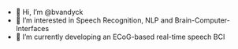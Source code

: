 - 👋 Hi, I’m @bvandyck
- 👀 I’m interested in Speech Recognition, NLP and Brain-Computer-Interfaces
- 🌱 I’m currently developing an ECoG-based real-time speech BCI 

<!---
bvandyck/bvandyck is a ✨ special ✨ repository because its `README.md` (this file) appears on your GitHub profile.
You can click the Preview link to take a look at your changes.
- 💞️ I’m looking to collaborate on 
- 📫 How to reach me .
--->
